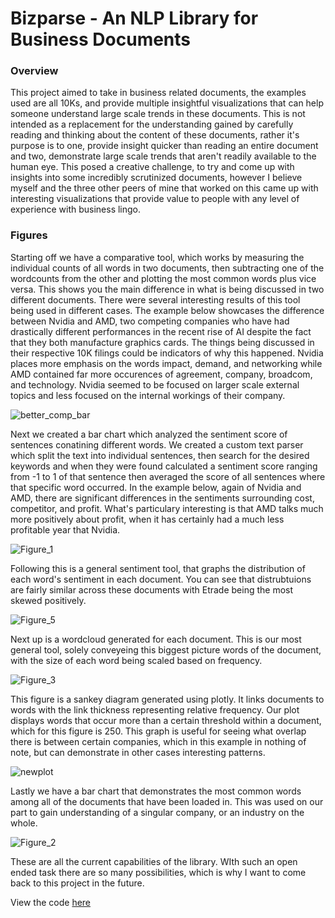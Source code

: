 # Bizparse - An NLP Library for Business Documents

### Overview

This project aimed to take in business related documents, the examples used are all 10Ks, and provide 
multiple insightful visualizations that can help someone understand large scale trends in these documents.
This is not intended as a replacement for the understanding gained by carefully reading and thinking about 
the content of these documents, rather it's purpose is to one, provide insight quicker than reading an 
entire document and two, demonstrate large scale trends that aren't readily available to the human eye. 
This posed a creative challenge, to try and come up with insights into some incredibly scrutinized 
documents, however I believe myself and the three other peers of mine that worked on this came up with 
interesting visualizations that provide value to people with any level of experience with business lingo.

### Figures

Starting off we have a comparative tool, which works by measuring the individual counts of all words in 
two documents, then subtracting one of the wordcounts from the other and plotting the most common words
plus vice versa. This shows you the main difference in what is being discussed in two different documents.
There were several interesting results of this tool being used in different cases. The example below
showcases the difference between Nvidia and AMD, two competing companies who have had drastically different
performances in the recent rise of AI despite the fact that they both manufacture graphics cards. The 
things being discussed in their respective 10K filings could be indicators of why this happened. Nvidia 
places more emphasis on the words impact, demand, and networking while AMD contained far more occurences of 
agreement, company, broadcom, and technology. Nvidia seemed to be focused on larger scale external topics 
and less focused on the internal workings of their company.

![better_comp_bar](https://github.com/user-attachments/assets/feff4a94-9826-4bcf-b451-0fd55a6619b3)

Next we created a bar chart which analyzed the sentiment score of sentences conatining different words. 
We created a custom text parser which split the text into individual sentences, then search for the 
desired keywords and when they were found calculated a sentiment score ranging from -1 to 1 of that sentence
then averaged the score of all sentences where that specific word occurred. In the example below, again of
Nvidia and AMD, there are significant differences in the sentiments surrounding cost, competitor, and 
profit. What's particulary interesting is that AMD talks much more positively about profit, when it has 
certainly had a much less profitable year that Nvidia.

![Figure_1](https://github.com/user-attachments/assets/7897b739-e531-4f46-b164-3ab0064f41fd)

Following this is a general sentiment tool, that graphs the distribution of each word's sentiment in each
document. You can see that distrubtuions are fairly similar across these documents with Etrade being the 
most skewed positively.  

![Figure_5](https://github.com/user-attachments/assets/399f5e4c-8874-47e9-b03d-2c5e1f419b64)

Next up is a wordcloud generated for each document. This is our most general tool, solely conveyeing this
biggest picture words of the document, with the size of each word being scaled based on frequency. 

![Figure_3](https://github.com/user-attachments/assets/d155ab90-a8e1-484f-bad7-079311f297fe)

This figure is a sankey diagram generated using plotly. It links documents to words with the link thickness
representing relative frequency. Our plot displays words that occur more than a certain threshold within a 
document, which for this figure is 250. This graph is useful for seeing what overlap there is between 
certain companies, which in this example in nothing of note, but can demonstrate in other cases interesting
patterns.

![newplot](https://github.com/user-attachments/assets/883f0672-b07d-4ff1-9777-9d659ae02bbf)

Lastly we have a bar chart that demonstrates the most common words among all of the documents that have 
been loaded in. This was used on our part to gain understanding of a singular company, or an industry on the
whole. 

![Figure_2](https://github.com/user-attachments/assets/d594a7a9-744f-4ac1-9089-e83f73188832)

These are all the current capabilities of the library. WIth such an open ended task there are so many 
possibilities, which is why I want to come back to this project in the future. 

View the code [here](https://github.com/jackc602/jackc602/tree/main/Projects/Bizparse/src)




